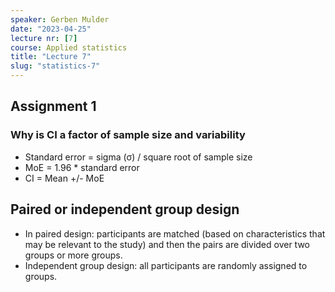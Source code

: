```yaml
---
speaker: Gerben Mulder
date: "2023-04-25"
lecture nr: [7]
course: Applied statistics
title: "Lecture 7"
slug: "statistics-7"
---
```


## Assignment 1

### Why is CI a factor of sample size and variability

- Standard error = sigma (σ) / square root of sample size
- MoE = 1.96 * standard error
- CI = Mean +/- MoE

## Paired or independent group design

- In paired design: participants are matched (based on characteristics that may be relevant to the study) and then the pairs are divided over two groups or more groups.
- Independent group design: all participants are randomly assigned to groups.


